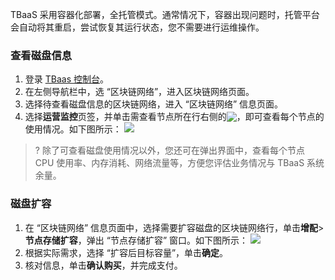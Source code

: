 
TBaaS 采用容器化部署，全托管模式。通常情况下，容器出现问题时，托管平台会自动将其重启，尝试恢复其运行状态，您不需要进行运维操作。

### 查看磁盘信息

1. 登录 [TBaas 控制台](https://console.cloud.tencent.com/tbaas)。
2. 在左侧导航栏中，选 “区块链网络”，进入区块链网络页面。
3. 选择待查看磁盘信息的区块链网络，进入 “区块链网络” 信息页面。
4. 选择**运营监控**页签，并单击需查看节点所在行右侧的<img src="https://main.qcloudimg.com/raw/1848781785d08d3d259df11f1bd3974a.png" style="margin:-3px 0px">，即可查看每个节点的使用情况。如下图所示：
![](https://main.qcloudimg.com/raw/eff10c75a50134582ab3a0d7a58042a4.png)
>?  除了可查看磁盘使用情况以外，您还可在弹出界面中，查看每个节点 CPU 使用率、内存消耗、网络流量等，方便您评估业务情况与 TBaaS 系统余量。

### 磁盘扩容

1.  在 “区块链网络” 信息页面中，选择需要扩容磁盘的区块链网络行，单击**增配**>**节点存储扩容**，弹出 “节点存储扩容” 窗口。如下图所示：
 ![](https://main.qcloudimg.com/raw/fe95a9c68da544e2ab04235b42454807.png)
2. 根据实际需求，选择 “扩容后目标容量”，单击**确定**。
3. 核对信息，单击**确认购买**，并完成支付。

